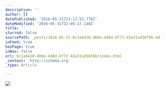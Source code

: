 ```yaml
---
description: ''
author: []
datePublished: '2016-05-31T22:17:52.778Z'
dateModified: '2016-05-31T22:05:17.140Z'
title: ''
starred: false
sourcePath: _posts/2016-05-31-9c1a6428-466e-440d-8f72-41e31ad58f8b.md
inFeed: true
hasPage: true
inNav: false
url: 9c1a6428-466e-440d-8f72-41e31ad58f8b/index.html
_context: 'http://schema.org'
_type: Article

---
```

![](https://the-grid-user-content.s3-us-west-2.amazonaws.com/ea779149-e5b5-497c-a70f-bc69c4f474cd.jpg)